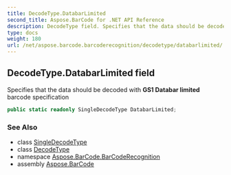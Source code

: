 ```yaml
---
title: DecodeType.DatabarLimited
second_title: Aspose.BarCode for .NET API Reference
description: DecodeType field. Specifies that the data should be decoded with GS1 Databar limited barcode specification
type: docs
weight: 180
url: /net/aspose.barcode.barcoderecognition/decodetype/databarlimited/
---
```

## DecodeType.DatabarLimited field

Specifies that the data should be decoded with **GS1 Databar limited** barcode specification

```csharp
public static readonly SingleDecodeType DatabarLimited;
```

### See Also

* class [SingleDecodeType](../../singledecodetype/)
* class [DecodeType](../)
* namespace [Aspose.BarCode.BarCodeRecognition](../../../aspose.barcode.barcoderecognition/)
* assembly [Aspose.BarCode](../../../)


